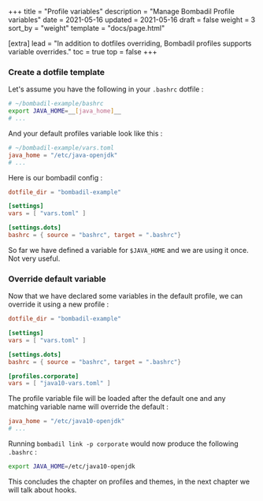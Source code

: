 +++
title = "Profile variables"
description = "Manage Bombadil Profile variables"
date = 2021-05-16
updated = 2021-05-16
draft = false
weight = 3
sort_by = "weight"
template = "docs/page.html"

[extra]
lead = "In addition to dotfiles overriding, Bombadil profiles supports variable overrides."
toc = true
top = false
+++

### Create a dotfile template

Let's assume you have the following in your `.bashrc` dotfile :

```bash
# ~/bombadil-example/bashrc
export JAVA_HOME=__[java_home]__
# ...
```

And your default profiles variable look like this : 

```toml
# ~/bombadil-example/vars.toml
java_home = "/etc/java-openjdk"
# ...
```

Here is our bombadil config : 
```toml
dotfile_dir = "bombadil-example"

[settings]
vars = [ "vars.toml" ]

[settings.dots]
bashrc = { source = "bashrc", target = ".bashrc"}
```

So far we have defined a variable for `$JAVA_HOME` and we are using it once. 
Not very useful. 

### Override default variable

Now that we have declared some variables in the default profile, we can override it using a new profile : 

```toml
dotfile_dir = "bombadil-example"

[settings]
vars = [ "vars.toml" ]

[settings.dots]
bashrc = { source = "bashrc", target = ".bashrc"}

[profiles.corporate]
vars = [ "java10-vars.toml" ]
```

The profile variable file will be loaded after the default one and any matching variable name will override the default :   

```toml
java_home = "/etc/java10-openjdk"
# ...
```

Running `bombadil link -p corporate` would now produce the following `.bashrc` :
```bash
export JAVA_HOME=/etc/java10-openjdk
```

This concludes the chapter on profiles and themes, in the next chapter we will talk about hooks. 